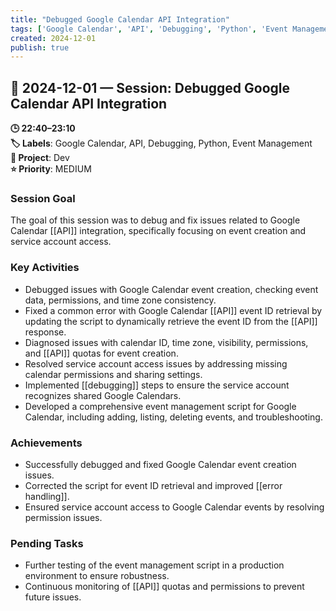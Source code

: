 ```yaml
---
title: "Debugged Google Calendar API Integration"
tags: ['Google Calendar', 'API', 'Debugging', 'Python', 'Event Management']
created: 2024-12-01
publish: true
---
```


## 📅 2024-12-01 — Session: Debugged Google Calendar API Integration

**🕒 22:40–23:10**  
**🏷️ Labels**: Google Calendar, API, Debugging, Python, Event Management  
**📂 Project**: Dev  
**⭐ Priority**: MEDIUM  


### Session Goal
The goal of this session was to debug and fix issues related to Google Calendar [[API]] integration, specifically focusing on event creation and service account access.

### Key Activities
- Debugged issues with Google Calendar event creation, checking event data, permissions, and time zone consistency.
- Fixed a common error with Google Calendar [[API]] event ID retrieval by updating the script to dynamically retrieve the event ID from the [[API]] response.
- Diagnosed issues with calendar ID, time zone, visibility, permissions, and [[API]] quotas for event creation.
- Resolved service account access issues by addressing missing calendar permissions and sharing settings.
- Implemented [[debugging]] steps to ensure the service account recognizes shared Google Calendars.
- Developed a comprehensive event management script for Google Calendar, including adding, listing, deleting events, and troubleshooting.

### Achievements
- Successfully debugged and fixed Google Calendar event creation issues.
- Corrected the script for event ID retrieval and improved [[error handling]].
- Ensured service account access to Google Calendar events by resolving permission issues.

### Pending Tasks
- Further testing of the event management script in a production environment to ensure robustness.
- Continuous monitoring of [[API]] quotas and permissions to prevent future issues.
